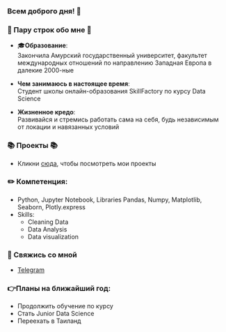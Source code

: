 ### Всем доброго дня! 👋

### 👩 Пару строк обо мне 👀 

* 🎓**Образование**:    
  Закончила Амурский государственный университет, факультет международных отношений по направлению Западная Европа в далекие 2000-ные

* **Чем занимаюсь в настоящее время**:    
Студент школы онлайн-образования SkillFactory по курсу Data Science

* **Жизненное кредо**:  
Развивайся и стремись работать сама на себя, будь независимым от локации и навязанных условий  


### 📚 Проекты 📚

* Кликни [сюда](https://github.com/YaroslavaVob/DataScience_skillfactory/tree/main/Public_project), чтобы посмотреть мои проекты

### ✏️ Компетенция: 
- Python, Jupyter Notebook, Libraries Pandas, Numpy, Matplotlib, Seaborn, Plotly.express
- Skills: 
    * Cleaning Data
    * Data Analysis
    * Data visualization


### 💬 Свяжись со мной
- [Telegram](@YaraVF)

### 👉Планы на ближайший год:
* Продолжить обучение по курсу
* Стать Junior Data Science
* Переехать в Таиланд
